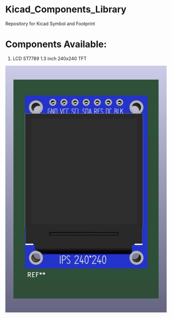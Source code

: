 # Kicad_Components_Library
Repository for Kicad Symbol and Footprint 

# Components Available:
1. LCD ST7789 1.3 inch 240x240 TFT 

![ST7789](https://github.com/BennyLuca/Kicad_Components_Library/blob/main/ST7789_1.3_240x240/DOC/1.3_Inch_TFT_Module_ST7789_1.jpg)
